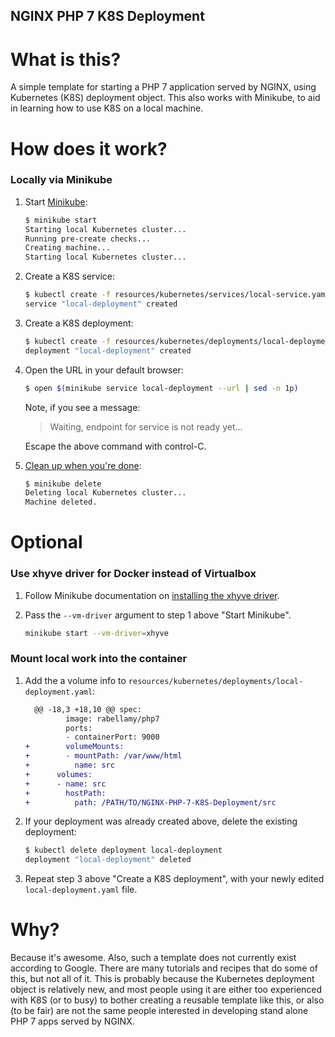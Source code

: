 NGINX PHP 7 K8S Deployment
--------------------------

What is this?
=============
A simple template for starting a PHP 7 application served by NGINX, using
 Kubernetes (K8S) deployment object. This also works with Minikube, to aid in
 learning how to use K8S on a local machine.

How does it work?
=================

### Locally via Minikube
1. Start [Minikube](https://github.com/kubernetes/minikube):

    ```bash
    $ minikube start
    Starting local Kubernetes cluster...
    Running pre-create checks...
    Creating machine...
    Starting local Kubernetes cluster...
    ```
2. Create a K8S service:

    ```bash
    $ kubectl create -f resources/kubernetes/services/local-service.yaml
    service "local-deployment" created
    ```
3. Create a K8S deployment:

    ```bash
    $ kubectl create -f resources/kubernetes/deployments/local-deployment.yaml
    deployment "local-deployment" created
    ```
4. Open the URL in your default browser:

    ```bash
    $ open $(minikube service local-deployment --url | sed -n 1p)
    ```
    Note, if you see a message:
    > Waiting, endpoint for service is not ready yet...

    Escape the above command with control-C.
5. [Clean up when you're done](https://www.youtube.com/watch?v=PJhXVg2QisM):

    ```bash
    $ minikube delete
    Deleting local Kubernetes cluster...
    Machine deleted.
    ````

Optional
========

### Use xhyve driver for Docker instead of Virtualbox
1. Follow Minikube documentation on [installing the xhyve driver](https://github.com/kubernetes/minikube/blob/master/DRIVERS.md#xhyve-driver).

2. Pass the `--vm-driver` argument to step 1 above "Start Minikube".

    ```bash
    minikube start --vm-driver=xhyve
    ```

### Mount local work into the container
1. Add the a volume info to `resources/kubernetes/deployments/local-deployment.yaml`:

    ```diff
      @@ -18,3 +18,10 @@ spec:
             image: rabellamy/php7
             ports:
             - containerPort: 9000
    +        volumeMounts:
    +        - mountPath: /var/www/html
    +          name: src
    +      volumes:
    +      - name: src
    +        hostPath:
    +          path: /PATH/TO/NGINX-PHP-7-K8S-Deployment/src
    ```
2. If your deployment was already created above, delete the existing deployment:

    ```bash
    $ kubectl delete deployment local-deployment
    deployment "local-deployment" deleted
    ```
3. Repeat step 3 above "Create a K8S deployment", with your newly edited
   `local-deployment.yaml` file.

Why?
====
Because it's awesome. Also, such a template does not currently exist according
 to Google. There are many tutorials and recipes that do some of this, but not
 all of it. This is probably because the Kubernetes deployment object is
 relatively new, and most people using it are either too experienced with K8S
 (or to busy) to bother creating a reusable template like this, or also (to be
 fair) are not the same people interested in developing stand alone PHP 7 apps
 served by NGINX.
